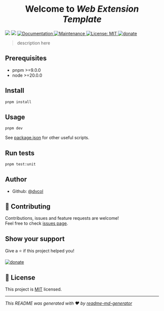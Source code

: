 <h1 align="center">Welcome to <i>Web Extension Template</i></h1>
<p>
  <img src="https://img.shields.io/badge/pnpm-%3E%3D7.0.0-blue.svg" />
  <img src="https://img.shields.io/badge/node-%3E%3D17.0.0-blue.svg" />
  <a href="https://github.com/dvcol/web-extension-template#readme" target="_blank">
    <img alt="Documentation" src="https://img.shields.io/badge/documentation-yes-brightgreen.svg" />
  </a>
  <a href="https://github.com/dvcol/web-extension-template/graphs/commit-activity" target="_blank">
    <img alt="Maintenance" src="https://img.shields.io/badge/Maintained%3F-yes-green.svg" />
  </a>
  <a href="https://github.com/dvcol/web-extension-template/blob/master/LICENSE" target="_blank">
    <img alt="License: MIT" src="https://img.shields.io/github/license/dvcol/web-extension-template" />
  </a>
 <a href="https://paypal.me/dvcol/5" target="_blank">
    <img alt="donate" src="https://img.shields.io/badge/Donate%20€-PayPal-brightgreen.svg" />
  </a>
</p>

> <Web Extension Template> description here

## Prerequisites

- pnpm >=9.0.0
- node >=20.0.0

## Install

```sh
pnpm install
```

## Usage

```sh
pnpm dev
```

See [package.json](https://github.com/dvcol/web-extension-template/blob/main/package.json) for other useful scripts.

## Run tests

```sh
pnpm test:unit
```

## Author

- Github: [@dvcol](https://github.com/dvcol)

## 🤝 Contributing

Contributions, issues and feature requests are welcome!<br />Feel free to check [issues page](https://github.com/dvcol/web-extension-template/issues).

## Show your support

Give a ⭐️ if this project helped you!

 <a href="https://paypal.me/dvcol/5" target="_blank">
    <img alt="donate" src="https://img.shields.io/badge/Donate%20€-PayPal-brightgreen.svg" />
  </a>

## 📝 License

This project is [MIT](https://github.com/dvcol/web-extension-template/blob/master/LICENSE) licensed.

---
_This README was generated with ❤️ by [readme-md-generator](https://github.com/kefranabg/readme-md-generator)_

